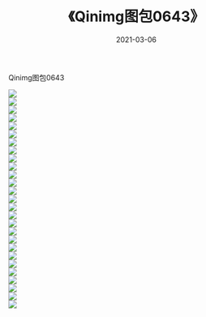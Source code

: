 ﻿---
layout: post
title:  《Qinimg图包0643》
date:   2021-03-06
img: http://imgx.orgx.ga/Qinimg图包/Qinimg图包0643/000.jpg
categories: [美女, 清纯, 唯美]
---

Qinimg图包0643

 ![](http://imgx.orgx.ga/Qinimg图包/Qinimg图包0643/001.jpg) <br>![](http://imgx.orgx.ga/Qinimg图包/Qinimg图包0643/002.jpg) <br>![](http://imgx.orgx.ga/Qinimg图包/Qinimg图包0643/003.jpg) <br>![](http://imgx.orgx.ga/Qinimg图包/Qinimg图包0643/004.jpg) <br>![](http://imgx.orgx.ga/Qinimg图包/Qinimg图包0643/005.jpg) <br>![](http://imgx.orgx.ga/Qinimg图包/Qinimg图包0643/006.jpg) <br>![](http://imgx.orgx.ga/Qinimg图包/Qinimg图包0643/007.jpg) <br>![](http://imgx.orgx.ga/Qinimg图包/Qinimg图包0643/008.jpg) <br>![](http://imgx.orgx.ga/Qinimg图包/Qinimg图包0643/009.jpg) <br>![](http://imgx.orgx.ga/Qinimg图包/Qinimg图包0643/010.jpg) <br>![](http://imgx.orgx.ga/Qinimg图包/Qinimg图包0643/011.jpg) <br>![](http://imgx.orgx.ga/Qinimg图包/Qinimg图包0643/012.jpg) <br>![](http://imgx.orgx.ga/Qinimg图包/Qinimg图包0643/013.jpg) <br>![](http://imgx.orgx.ga/Qinimg图包/Qinimg图包0643/014.jpg) <br>![](http://imgx.orgx.ga/Qinimg图包/Qinimg图包0643/015.jpg) <br>![](http://imgx.orgx.ga/Qinimg图包/Qinimg图包0643/016.jpg) <br>![](http://imgx.orgx.ga/Qinimg图包/Qinimg图包0643/017.jpg) <br>![](http://imgx.orgx.ga/Qinimg图包/Qinimg图包0643/018.jpg) <br>![](http://imgx.orgx.ga/Qinimg图包/Qinimg图包0643/019.jpg) <br>![](http://imgx.orgx.ga/Qinimg图包/Qinimg图包0643/020.jpg) <br>![](http://imgx.orgx.ga/Qinimg图包/Qinimg图包0643/021.jpg) <br>![](http://imgx.orgx.ga/Qinimg图包/Qinimg图包0643/022.jpg) <br>![](http://imgx.orgx.ga/Qinimg图包/Qinimg图包0643/023.jpg) <br>![](http://imgx.orgx.ga/Qinimg图包/Qinimg图包0643/024.jpg) <br>![](http://imgx.orgx.ga/Qinimg图包/Qinimg图包0643/025.jpg) <br>![](http://imgx.orgx.ga/Qinimg图包/Qinimg图包0643/026.jpg) <br>![](http://imgx.orgx.ga/Qinimg图包/Qinimg图包0643/027.jpg) <br>
